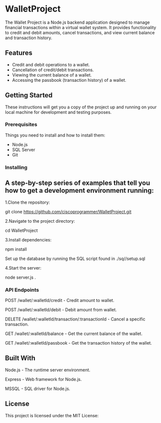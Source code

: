 # WalletProject


The Wallet Project is a Node.js backend application designed to manage financial transactions within a virtual wallet system. It provides functionality to credit and debit amounts, cancel transactions, and view current balance and transaction history.



## Features

- Credit and debit operations to a wallet.
- Cancellation of credit/debit transactions.
- Viewing the current balance of a wallet.
- Accessing the passbook (transaction history) of a wallet.


## Getting Started

These instructions will get you a copy of the project up and running on your local machine for development and testing purposes.


### Prerequisites

Things you need to install  and how to install them:

- Node.js
- SQL Server
- Git

  

### Installing

## A step-by-step series of examples that tell you how to get a development environment running:


1.Clone the repository:

git clone https://github.com/ciscoprogrammer/WalletProject.git




2.Navigate to the project directory:


cd   WalletProject




3.Install dependencies:

npm install


Set up the database by running the SQL script found in ./sq//setup.sql


4.Start the server:

node server.js
.

### API Endpoints

  POST /wallet/:walletId/credit - Credit amount to wallet.

  POST /wallet/:walletId/debit - Debit amount from wallet.

  DELETE /wallet/:walletId/transaction/:transactionId - Cancel a specific transaction.

  GET /wallet/:walletId/balance - Get the current balance of the wallet.

  GET /wallet/:walletId/passbook - Get the transaction history of the wallet.
  


## Built With

  Node.js - The runtime server environment.

  Express - Web framework for Node.js.

  MSSQL - SQL driver for Node.js.



## License

This project is licensed under the MIT License:
